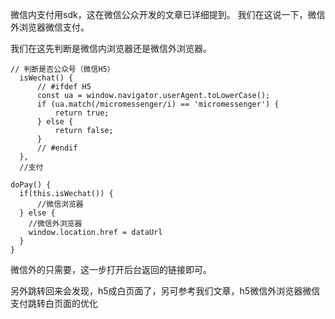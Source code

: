 

微信内支付用sdk，这在微信公众开发的文章已详细提到。
我们在这说一下，微信外浏览器微信支付。

我们在这先判断是微信内浏览器还是微信外浏览器。

```
// 判断是否公众号（微信H5）
  isWechat() {
      // #ifdef H5
      const ua = window.navigator.userAgent.toLowerCase();
      if (ua.match(/micromessenger/i) == 'micromessenger') {
          return true;
      } else {
          return false;
      }
      // #endif
  },
  //支付

doPay() {
  if(this.isWechat()) {
      //微信浏览器
  } else {
    //微信外浏览器
    window.location.href = dataUrl
  }
}
  ```
微信外的只需要，这一步打开后台返回的链接即可。

  另外跳转回来会发现，h5成白页面了，另可参考我们文章，h5微信外浏览器微信支付跳转白页面的优化
